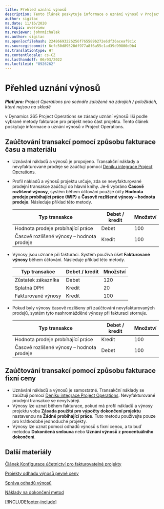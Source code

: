 ```yaml
---
title: Přehled uznání výnosů
description: Tento článek poskytuje informace o uznání výnosů v Project Operations.
author: sigitac
ms.date: 11/16/2020
ms.topic: overview
ms.reviewer: johnmichalak
ms.author: sigitac
ms.openlocfilehash: 22486693226256f765589b272e6df36aceaf9c1c
ms.sourcegitcommit: 6cfc50d89528df977a8f6a55c1ad39d99800d9b4
ms.translationtype: HT
ms.contentlocale: cs-CZ
ms.lasthandoff: 06/03/2022
ms.locfileid: "8926262"
---
```

# <a name="revenue-recognition-overview"></a>Přehled uznání výnosů

_**Platí pro:** Project Operations pro scénáře založené na zdrojích / položkách, které nejsou na skladě_

v Dynamics 365 Project Operations se zásady uznání výnosů liší podle vybrané metody fakturace pro projekt nebo část projektu. Tento článek poskytuje informace o uznání výnosů v Project Operations.

## <a name="transactions-accounted-using-time-and-material-billing-method"></a>Zaúčtování transakcí pomocí způsobu fakturace času a materiálu

- Uznávání nákladů a výnosů je propojeno. Transakční náklady a nevyfakturované prodeje se zaúčtují pomocí [Deníku integrace Project Operations](../project-accounting/project-operations-integration-journal.md).
- Profil nákladů a výnosů projektu určuje, zda se nevyfakturované prodejní transakce zaúčtují do hlavní knihy. Je-li vybráno **Časově rozlišené výnosy**, systém během účtování použije účty **Hodnota prodeje probíhající práce (WIP)** a **Časově rozlišené výnosy – hodnota prodeje**. Následuje příklad této metody.  

  | Typ transakce | Debet / kredit | Množství |
  | --- | --- | --- |
  | Hodnota prodeje probíhající práce | Debet | 100 |
  | Časově rozlišené výnosy – hodnota prodeje | Kredit | 100 |

- Výnosy jsou uznané při fakturaci. Systém používá úšet **Fakturované výnosy** během účtování. Následuje příklad této metody.  

  | Typ transakce | Debet / kredit | Množství |
  | --- | --- | --- |
  | Zůstatek zákazníka | Debet | 120 |
  | Splatná DPH | Kredit | 20 |
  | Fakturované výnosy | Kredit | 100 |

- Pokud byly výnosy časově rozlišeny při zaúčtování nevyfakturovaných prodejů, systém tyto nashromážděné výnosy při fakturaci stornuje.

  | Typ transakce | Debet / kredit | Množství |
  | --- | --- | --- |
  | Hodnota prodeje probíhající práce | Kredit | 100 |
  | Časově rozlišené výnosy – hodnota prodeje | Debet | 100 |

## <a name="transactions-accounted-using-the-fixed-price-billing-method"></a>Zaúčtování transakcí pomocí způsobu fakturace fixní ceny

- Uznávání nákladů a výnosů je samostatné. Transakční náklady se zaúčtují pomocí [Deníku integrace Project Operations](../project-accounting/project-operations-integration-journal.md). Nevyfakturované prodejní transakce se nevytvářejí.
- Výnosy lze uznat během fakturace, pokud má profil nákladů a výnosy projektu vobu **Zásada použitá pro výpočty dokončení projektu** nastavenou na **Žádné probíhající práce**. Tuto metodu používejte pouze pro krátkodobé jednoduché projekty.
- Výnosy lze uznat pomocí odhadů výnosů s fixní cenou, a to buď metodou **Dokončená smlouva** nebo **Uznání výnosů z procentuálního dokončení**.

## <a name="additional-resources"></a>Další materiály
[Článek Konfigurace účetnictví pro fakturovatelné projekty](../project-accounting/configure-accounting-billable-projects.md)

[Projekty odhadu výnosů pevné ceny](rev-rec-percentage-completion-method.md)

[Správa odhadů výnosů](rev-rec-completed-contract-method.md)

[Náklady na dokončení metod](cost-complete-methods.md)


[!INCLUDE[footer-include](../includes/footer-banner.md)]